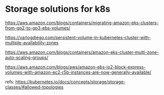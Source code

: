 Storage solutions for k8s
==============================

https://aws.amazon.com/blogs/containers/migrating-amazon-eks-clusters-from-gp2-to-gp3-ebs-volumes/

https://varlogdiego.com/persistent-volume-in-kubernetes-cluster-with-multiple-availability-zones

https://aws.amazon.com/blogs/containers/amazon-eks-cluster-multi-zone-auto-scaling-groups/

https://aws.amazon.com/blogs/aws/amazon-ebs-io2-block-express-volumes-with-amazon-ec2-r5b-instances-are-now-generally-available/


refs:
https://kubernetes.io/docs/concepts/storage/storage-classes/#allowed-topologies
